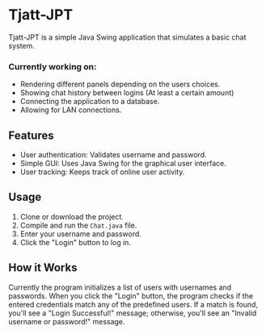 # Tjatt-JPT

Tjatt-JPT is a simple Java Swing application that simulates a basic chat system.

### Currently working on:
- Rendering different panels depending on the users choices.
- Showing chat history between logins (At least a certain amount)
- Connecting the application to a database.
- Allowing for LAN connections.

## Features

- User authentication: Validates username and password.
- Simple GUI: Uses Java Swing for the graphical user interface.
- User tracking: Keeps track of online user activity.

## Usage

1. Clone or download the project.
2. Compile and run the `Chat.java` file.
3. Enter your username and password.
4. Click the "Login" button to log in.

## How it Works

Currently the program initializes a list of users with usernames and passwords. When you click the "Login" button, the program checks if the entered credentials match any of the predefined users. If a match is found, you'll see a "Login Successful!" message; otherwise, you'll see an "Invalid username or password!" message.